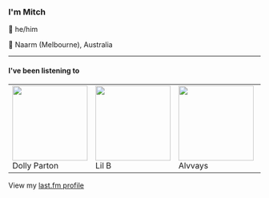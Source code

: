 <article><h3>I&#x27;m Mitch</h3><section><p>👨 he/him</p><p>📍 Naarm (Melbourne), Australia</p></section><hr/><section><h4>I&#x27;ve been listening to</h4><table><tbody><td><img src="https://lastfm.freetls.fastly.net/i/u/174s/32fb849d715312319ba2da813615db59.png" height="150px" alt="" role="presentation"/><br/>Dolly Parton</td><td><img src="https://lastfm.freetls.fastly.net/i/u/174s/3a96df2bdec347498e936f46c8a8c712.png" height="150px" alt="" role="presentation"/><br/>Lil B</td><td><img src="https://lastfm.freetls.fastly.net/i/u/174s/63ea8d50b43146e7c64414891c20d378.png" height="150px" alt="" role="presentation"/><br/>Alvvays</td><td><img src="https://lastfm.freetls.fastly.net/i/u/174s/cc4db192eec5e15c35cd1eb3daf1ebbe.png" height="150px" alt="" role="presentation"/><br/>Clariloops</td><td><img src="https://lastfm.freetls.fastly.net/i/u/174s/cbc148557dffcf0f462bf1c84671c683.png" height="150px" alt="" role="presentation"/><br/>Men I Trust</td></tbody></table><span>View my <a href="https://www.last.fm/user/my-slab">last.fm profile</a></span></section></article>